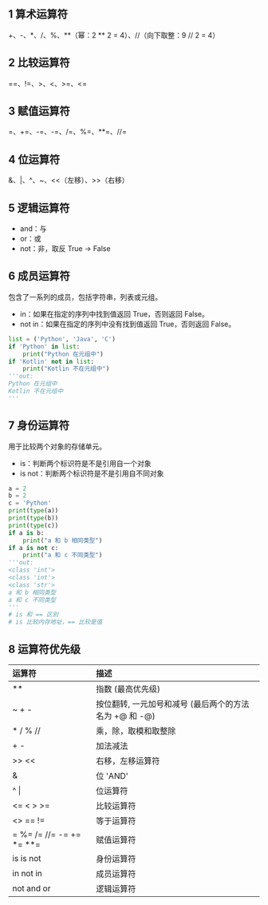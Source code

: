 ## 1 算术运算符

+、-、*、/、%、**（幂：2 \*\* 2 = 4）、//（向下取整：9 // 2 = 4）

## 2 比较运算符

==、!=、>、<、>=、<=

## 3 赋值运算符

=、+=、-=、-=、/=、%=、**=、//=

## 4 位运算符

&、|、^、~、<<（左移）、>>（右移）

## 5 逻辑运算符

* and：与
* or：或
* not：非，取反 True -> False

## 6  成员运算符

包含了一系列的成员，包括字符串，列表或元组。

* in：如果在指定的序列中找到值返回 True，否则返回 False。
* not in：如果在指定的序列中没有找到值返回 True，否则返回 False。

```python
list = ('Python', 'Java', 'C')
if 'Python' in list:
    print("Python 在元组中")
if 'Kotlin' not in list:
    print("Kotlin 不在元组中")
'''out:
Python 在元组中
Kotlin 不在元组中
'''    
```

## 7 身份运算符

用于比较两个对象的存储单元。

* is：判断两个标识符是不是引用自一个对象
* is not：判断两个标识符是不是引用自不同对象

```python
a = 2
b = 2
c = 'Python'
print(type(a))
print(type(b))
print(type(c))
if a is b:
    print("a 和 b 相同类型")
if a is not c:
    print("a 和 c 不同类型")
'''out:
<class 'int'>
<class 'int'>
<class 'str'>
a 和 b 相同类型
a 和 c 不同类型
'''    
# is 和 == 区别
# is 比较内存地址，== 比较是值
```

## 8 运算符优先级

| 运算符                   | 描述                                                   |
| :----------------------- | :----------------------------------------------------- |
| **                       | 指数 (最高优先级)                                      |
| ~ + -                    | 按位翻转, 一元加号和减号 (最后两个的方法名为 +@ 和 -@) |
| * / % //                 | 乘，除，取模和取整除                                   |
| + -                      | 加法减法                                               |
| >> <<                    | 右移，左移运算符                                       |
| &                        | 位 'AND'                                               |
| ^ \|                     | 位运算符                                               |
| <= < > >=                | 比较运算符                                             |
| <> == !=                 | 等于运算符                                             |
| = %= /= //= -= += *= **= | 赋值运算符                                             |
| is is not                | 身份运算符                                             |
| in not in                | 成员运算符                                             |
| not and or               | 逻辑运算符                                             |